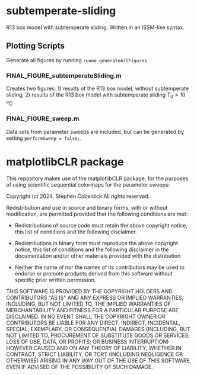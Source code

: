 # subtemperate-sliding
R13 box model with subtemperate sliding. Written in an ISSM-like syntax. 
## Plotting Scripts
Generate all figures by running ```runme_generateAllFigures``` 
### FINAL_FIGURE_subtemperateSliding.m
Creates two figures: 1) results of the R13 box model, without subtemperate sliding, 2) results of the R13 box model with subtemperate sliding $T_0 = 10$ $^o$C
### FINAL_FIGURE_sweep.m
Data sets from parameter sweeps are included, but can be generated by setting ```performSweep = false;```.


# matplotlibCLR package
This repository makes use of the matplotlibCLR package, for the purposes of using scientific sequential colormaps for the parameter sweeps:

Copyright (c) 2024, Stephen Cobeldick
All rights reserved.

Redistribution and use in source and binary forms, with or without
modification, are permitted provided that the following conditions are met:

* Redistributions of source code must retain the above copyright notice, this
  list of conditions and the following disclaimer.

* Redistributions in binary form must reproduce the above copyright notice,
  this list of conditions and the following disclaimer in the documentation
  and/or other materials provided with the distribution

* Neither the name of  nor the names of its
  contributors may be used to endorse or promote products derived from this
  software without specific prior written permission.

THIS SOFTWARE IS PROVIDED BY THE COPYRIGHT HOLDERS AND CONTRIBUTORS "AS IS"
AND ANY EXPRESS OR IMPLIED WARRANTIES, INCLUDING, BUT NOT LIMITED TO, THE
IMPLIED WARRANTIES OF MERCHANTABILITY AND FITNESS FOR A PARTICULAR PURPOSE ARE
DISCLAIMED. IN NO EVENT SHALL THE COPYRIGHT OWNER OR CONTRIBUTORS BE LIABLE
FOR ANY DIRECT, INDIRECT, INCIDENTAL, SPECIAL, EXEMPLARY, OR CONSEQUENTIAL
DAMAGES (INCLUDING, BUT NOT LIMITED TO, PROCUREMENT OF SUBSTITUTE GOODS OR
SERVICES; LOSS OF USE, DATA, OR PROFITS; OR BUSINESS INTERRUPTION) HOWEVER
CAUSED AND ON ANY THEORY OF LIABILITY, WHETHER IN CONTRACT, STRICT LIABILITY,
OR TORT (INCLUDING NEGLIGENCE OR OTHERWISE) ARISING IN ANY WAY OUT OF THE USE
OF THIS SOFTWARE, EVEN IF ADVISED OF THE POSSIBILITY OF SUCH DAMAGE.

